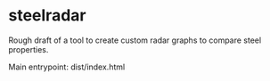 # steelradar

Rough draft of a tool to create custom radar graphs to compare steel properties.

Main entrypoint: dist/index.html
